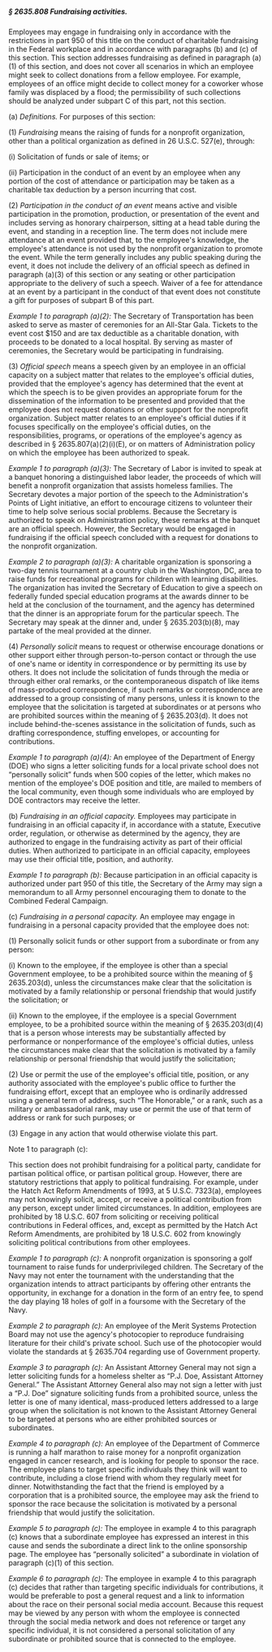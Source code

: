 ##### § 2635.808 Fundraising activities. #####

Employees may engage in fundraising only in accordance with the restrictions in part 950 of this title on the conduct of charitable fundraising in the Federal workplace and in accordance with paragraphs (b) and (c) of this section. This section addresses fundraising as defined in paragraph (a)(1) of this section, and does not cover all scenarios in which an employee might seek to collect donations from a fellow employee. For example, employees of an office might decide to collect money for a coworker whose family was displaced by a flood; the permissibility of such collections should be analyzed under subpart C of this part, not this section.

(a) *Definitions.* For purposes of this section:

(1) *Fundraising* means the raising of funds for a nonprofit organization, other than a political organization as defined in 26 U.S.C. 527(e), through:

(i) Solicitation of funds or sale of items; or

(ii) Participation in the conduct of an event by an employee when any portion of the cost of attendance or participation may be taken as a charitable tax deduction by a person incurring that cost.

(2) *Participation in the conduct of an event* means active and visible participation in the promotion, production, or presentation of the event and includes serving as honorary chairperson, sitting at a head table during the event, and standing in a reception line. The term does not include mere attendance at an event provided that, to the employee's knowledge, the employee's attendance is not used by the nonprofit organization to promote the event. While the term generally includes any public speaking during the event, it does not include the delivery of an official speech as defined in paragraph (a)(3) of this section or any seating or other participation appropriate to the delivery of such a speech. Waiver of a fee for attendance at an event by a participant in the conduct of that event does not constitute a gift for purposes of subpart B of this part.

*Example 1 to paragraph (a)(2):* The Secretary of Transportation has been asked to serve as master of ceremonies for an All-Star Gala. Tickets to the event cost $150 and are tax deductible as a charitable donation, with proceeds to be donated to a local hospital. By serving as master of ceremonies, the Secretary would be participating in fundraising.

(3) *Official speech* means a speech given by an employee in an official capacity on a subject matter that relates to the employee's official duties, provided that the employee's agency has determined that the event at which the speech is to be given provides an appropriate forum for the dissemination of the information to be presented and provided that the employee does not request donations or other support for the nonprofit organization. Subject matter relates to an employee's official duties if it focuses specifically on the employee's official duties, on the responsibilities, programs, or operations of the employee's agency as described in § 2635.807(a)(2)(i)(E), or on matters of Administration policy on which the employee has been authorized to speak.

*Example 1 to paragraph (a)(3):* The Secretary of Labor is invited to speak at a banquet honoring a distinguished labor leader, the proceeds of which will benefit a nonprofit organization that assists homeless families. The Secretary devotes a major portion of the speech to the Administration's Points of Light initiative, an effort to encourage citizens to volunteer their time to help solve serious social problems. Because the Secretary is authorized to speak on Administration policy, these remarks at the banquet are an official speech. However, the Secretary would be engaged in fundraising if the official speech concluded with a request for donations to the nonprofit organization.

*Example 2 to paragraph (a)(3):* A charitable organization is sponsoring a two-day tennis tournament at a country club in the Washington, DC, area to raise funds for recreational programs for children with learning disabilities. The organization has invited the Secretary of Education to give a speech on federally funded special education programs at the awards dinner to be held at the conclusion of the tournament, and the agency has determined that the dinner is an appropriate forum for the particular speech. The Secretary may speak at the dinner and, under § 2635.203(b)(8), may partake of the meal provided at the dinner.

(4) *Personally solicit* means to request or otherwise encourage donations or other support either through person-to-person contact or through the use of one's name or identity in correspondence or by permitting its use by others. It does not include the solicitation of funds through the media or through either oral remarks, or the contemporaneous dispatch of like items of mass-produced correspondence, if such remarks or correspondence are addressed to a group consisting of many persons, unless it is known to the employee that the solicitation is targeted at subordinates or at persons who are prohibited sources within the meaning of § 2635.203(d). It does not include behind-the-scenes assistance in the solicitation of funds, such as drafting correspondence, stuffing envelopes, or accounting for contributions.

*Example 1 to paragraph (a)(4):* An employee of the Department of Energy (DOE) who signs a letter soliciting funds for a local private school does not “personally solicit” funds when 500 copies of the letter, which makes no mention of the employee's DOE position and title, are mailed to members of the local community, even though some individuals who are employed by DOE contractors may receive the letter.

(b) *Fundraising in an official capacity.* Employees may participate in fundraising in an official capacity if, in accordance with a statute, Executive order, regulation, or otherwise as determined by the agency, they are authorized to engage in the fundraising activity as part of their official duties. When authorized to participate in an official capacity, employees may use their official title, position, and authority.

*Example 1 to paragraph (b):* Because participation in an official capacity is authorized under part 950 of this title, the Secretary of the Army may sign a memorandum to all Army personnel encouraging them to donate to the Combined Federal Campaign.

(c) *Fundraising in a personal capacity.* An employee may engage in fundraising in a personal capacity provided that the employee does not:

(1) Personally solicit funds or other support from a subordinate or from any person:

(i) Known to the employee, if the employee is other than a special Government employee, to be a prohibited source within the meaning of § 2635.203(d), unless the circumstances make clear that the solicitation is motivated by a family relationship or personal friendship that would justify the solicitation; or

(ii) Known to the employee, if the employee is a special Government employee, to be a prohibited source within the meaning of § 2635.203(d)(4) that is a person whose interests may be substantially affected by performance or nonperformance of the employee's official duties, unless the circumstances make clear that the solicitation is motivated by a family relationship or personal friendship that would justify the solicitation;

(2) Use or permit the use of the employee's official title, position, or any authority associated with the employee's public office to further the fundraising effort, except that an employee who is ordinarily addressed using a general term of address, such “The Honorable,” or a rank, such as a military or ambassadorial rank, may use or permit the use of that term of address or rank for such purposes; or

(3) Engage in any action that would otherwise violate this part.

Note 1 to paragraph (c):

This section does not prohibit fundraising for a political party, candidate for partisan political office, or partisan political group. However, there are statutory restrictions that apply to political fundraising. For example, under the Hatch Act Reform Amendments of 1993, at 5 U.S.C. 7323(a), employees may not knowingly solicit, accept, or receive a political contribution from any person, except under limited circumstances. In addition, employees are prohibited by 18 U.S.C. 607 from soliciting or receiving political contributions in Federal offices, and, except as permitted by the Hatch Act Reform Amendments, are prohibited by 18 U.S.C. 602 from knowingly soliciting political contributions from other employees.

*Example 1 to paragraph (c):* A nonprofit organization is sponsoring a golf tournament to raise funds for underprivileged children. The Secretary of the Navy may not enter the tournament with the understanding that the organization intends to attract participants by offering other entrants the opportunity, in exchange for a donation in the form of an entry fee, to spend the day playing 18 holes of golf in a foursome with the Secretary of the Navy.

*Example 2 to paragraph (c):* An employee of the Merit Systems Protection Board may not use the agency's photocopier to reproduce fundraising literature for their child's private school. Such use of the photocopier would violate the standards at § 2635.704 regarding use of Government property.

*Example 3 to paragraph (c):* An Assistant Attorney General may not sign a letter soliciting funds for a homeless shelter as “P.J. Doe, Assistant Attorney General.” The Assistant Attorney General also may not sign a letter with just a “P.J. Doe” signature soliciting funds from a prohibited source, unless the letter is one of many identical, mass-produced letters addressed to a large group when the solicitation is not known to the Assistant Attorney General to be targeted at persons who are either prohibited sources or subordinates.

*Example 4 to paragraph (c):* An employee of the Department of Commerce is running a half marathon to raise money for a nonprofit organization engaged in cancer research, and is looking for people to sponsor the race. The employee plans to target specific individuals they think will want to contribute, including a close friend with whom they regularly meet for dinner. Notwithstanding the fact that the friend is employed by a corporation that is a prohibited source, the employee may ask the friend to sponsor the race because the solicitation is motivated by a personal friendship that would justify the solicitation.

*Example 5 to paragraph (c):* The employee in example 4 to this paragraph (c) knows that a subordinate employee has expressed an interest in this cause and sends the subordinate a direct link to the online sponsorship page. The employee has “personally solicited” a subordinate in violation of paragraph (c)(1) of this section.

*Example 6 to paragraph (c):* The employee in example 4 to this paragraph (c) decides that rather than targeting specific individuals for contributions, it would be preferable to post a general request and a link to information about the race on their personal social media account. Because this request may be viewed by any person with whom the employee is connected through the social media network and does not reference or target any specific individual, it is not considered a personal solicitation of any subordinate or prohibited source that is connected to the employee.